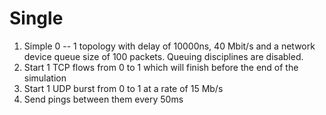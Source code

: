 # Single

1. Simple 0 -- 1 topology with delay of 10000ns, 40 Mbit/s and a
   network device queue size of 100 packets. Queuing disciplines are disabled.
2. Start 1 TCP flows from 0 to 1 which will finish before the end of the simulation
3. Start 1 UDP burst from 0 to 1 at a rate of 15 Mb/s
4. Send pings between them every 50ms
